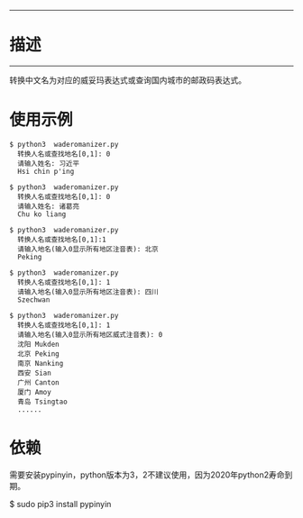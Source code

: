 -------------
# 描述 #
-------------
转换中文名为对应的威妥玛表达式或查询国内城市的邮政码表达式。

# 使用示例 #
	$ python3  waderomanizer.py
	  转换人名或查找地名[0,1]: 0
	  请输入姓名: 习近平
	  Hsi chin p'ing

	$ python3  waderomanizer.py
	  转换人名或查找地名[0,1]: 0
	  请输入姓名: 诸葛亮
	  Chu ko liang

	$ python3  waderomanizer.py
	  转换人名或查找地名[0,1]:1
	  请输入地名(输入0显示所有地区注音表): 北京
	  Peking

	$ python3  waderomanizer.py
	  转换人名或查找地名[0,1]: 1
	  请输入地名(输入0显示所有地区注音表): 四川 
	  Szechwan

	$ python3  waderomanizer.py
	  转换人名或查找地名[0,1]: 1
	  请输入地名(输入0显示所有地区威式注音表): 0
	  沈阳 Mukden
	  北京 Peking
	  南京 Nanking
	  西安 Sian
	  广州 Canton
	  厦门 Amoy
	  青岛 Tsingtao
	  ......


# 依赖 #
需要安装pypinyin，python版本为3，2不建议使用，因为2020年python2寿命到期。

$ sudo pip3 install pypinyin

